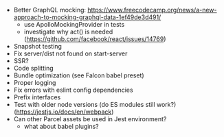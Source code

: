 * Better GraphQL mocking: https://www.freecodecamp.org/news/a-new-approach-to-mocking-graphql-data-1ef49de3d491/
  * use ApolloMockingProvider in tests
  * investigate why act() is needed (https://github.com/facebook/react/issues/14769)
* Snapshot testing
* Fix server/dist not found on start-server
* SSR?
* Code splitting
* Bundle optimization (see Falcon babel preset)
* Proper logging
* Fix errors with eslint config dependencies
* Prefix interfaces
* Test with older node versions (do ES modules still work?) (https://jestjs.io/docs/en/webpack)
* Can other Parcel assets be used in Jest environment?
  * what about babel plugins?
